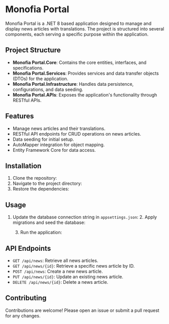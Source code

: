 # Monofia Portal

Monofia Portal is a .NET 8 based application designed to manage and display news articles with translations. The project is structured into several components, each serving a specific purpose within the application.

## Project Structure

- **Monofia Portal.Core**: Contains the core entities, interfaces, and specifications.
- **Monofia Portal.Services**: Provides services and data transfer objects (DTOs) for the application.
- **Monofia Portal.Infrastructure**: Handles data persistence, configurations, and data seeding.
- **Monofia Portal.APIs**: Exposes the application's functionality through RESTful APIs.

## Features

- Manage news articles and their translations.
- RESTful API endpoints for CRUD operations on news articles.
- Data seeding for initial setup.
- AutoMapper integration for object mapping.
- Entity Framework Core for data access.

## Installation

1. Clone the repository:
2. Navigate to the project directory:
3.  Restore the dependencies:


## Usage

1. Update the database connection string in `appsettings.json`:
   2. Apply migrations and seed the database:

   3. Run the application:

   
## API Endpoints

- `GET /api/news`: Retrieve all news articles.
- `GET /api/news/{id}`: Retrieve a specific news article by ID.
- `POST /api/news`: Create a new news article.
- `PUT /api/news/{id}`: Update an existing news article.
- `DELETE /api/news/{id}`: Delete a news article.

## Contributing

Contributions are welcome! Please open an issue or submit a pull request for any changes.



   
   
